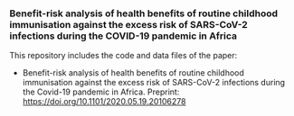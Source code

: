 ### Benefit-risk analysis of health benefits of routine childhood immunisation against the excess risk of SARS-CoV-2 infections during the COVID-19 pandemic in Africa

This repository includes the code and data files of the paper:

* Benefit-risk analysis of health benefits of routine childhood immunisation against the excess risk of SARS-CoV-2 infections during the Covid-19 pandemic in Africa. Preprint: https://doi.org/10.1101/2020.05.19.20106278

